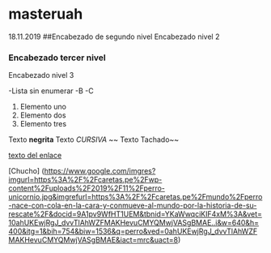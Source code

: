 # masteruah
18.11.2019
##Encabezado de segundo nivel 
Encabezado  nivel 2

### Encabezado tercer nivel
Encabezado nivel 3

-Lista sin enumerar
-B
-C

1. Elemento uno
1. Elemento dos
1. Elemento tres

Texto **negrita**
Texto *CURSIVA*
~~ Texto Tachado~~



[texto del enlace](http://google.com)


 [Chucho] (https://www.google.com/imgres?imgurl=https%3A%2F%2Fcaretas.pe%2Fwp-content%2Fuploads%2F2019%2F11%2Fperro-unicornio.jpg&imgrefurl=https%3A%2F%2Fcaretas.pe%2Fmundo%2Fperro-nace-con-cola-en-la-cara-y-conmueve-al-mundo-por-la-historia-de-su-rescate%2F&docid=9A1pv9WfHT1UEM&tbnid=YKaWwqciKIF4xM%3A&vet=10ahUKEwjRgJ_dvvTlAhWZFMAKHevuCMYQMwjVASgBMAE..i&w=640&h=400&itg=1&bih=754&biw=1536&q=perro&ved=0ahUKEwjRgJ_dvvTlAhWZFMAKHevuCMYQMwjVASgBMAE&iact=mrc&uact=8)



